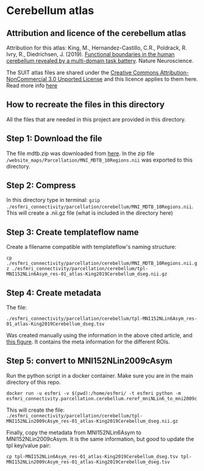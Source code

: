 # Cerebellum atlas

## Attribution and licence of the cerebellum atlas

Attribution for this atlas: King, M., Hernandez-Castillo, C.R., Poldrack, R. Ivry, R., Diedrichsen, J. (2019). [Functional boundaries in the human cerebellum revealed by a multi-domain task battery](https://www.nature.com/articles/s41593-019-0436-x). Nature Neuroscience.

The SUIT atlas files are shared under the [Creative Commons Attribution-NonCommercial 3.0 Unported License](http://creativecommons.org/licenses/by-nc/3.0/deed.en_US) and this licence applies to them here. Read more info [here](http://www.diedrichsenlab.org/imaging/mdtb.htm)

## How to recreate the files in this directory

All the files that are needed in this project are provided in this directory.

## Step 1: Download the file

The file mdtb.zip was downloaded from [here](http://www.diedrichsenlab.org/imaging/mdtb.htm). In the zip file `/website_maps/Parcellation/MNI_MDTB_10Regions.nii` was exported to this directory.

## Step 2: Compress

In this directory type in terminal: `gzip ./esfmri_connectivity/parcellation/cerebellum/MNI_MDTB_10Regions.nii`. This will create a .nii.gz file (what is included in the directory here)

## Step 3: Create templateflow name

Create a filename compatible with templateflow's naming structure:

`cp ./esfmri_connectivity/parcellation/cerebellum/MNI_MDTB_10Regions.nii.gz ./esfmri_connectivity/parcellation/cerebellum/tpl-MNI152NLin6Asym_res-01_atlas-King2019Cerebellum_dseg.nii.gz`

## Step 4: Create metadata

The file:

`./esfmri_connectivity/parcellation/cerebellum/tpl-MNI152NLin6Asym_res-01_atlas-King2019Cerebellum_dseg.tsv`

Was created manually using the information in the above cited article, and [this figure](http://www.diedrichsenlab.org/imaging/Pics/MDTB_parcellation.png). It contains the meta information for the different ROIs.

## Step 5: convert to MNI152NLin2009cAsym

Run the python script in a docker container. Make sure you are in the main directory of this repo.

`docker run -u esfmri -v $(pwd):/home/esfmri/ -t esfmri python -m esfmri_connectivity.parcellation.cerebellum.reref_mniNLin6_to_mni2009c`

This will create the file: `./esfmri_connectivity/parcellation/cerebellum/tpl-MNI152NLin2009cAsym_res-01_atlas-King2019Cerebellum_dseg.nii.gz`

Finally, copy the metadata from MNI152NLin6Asym to MNI152NLin2009cAsym. It is the same information, but good to update the tpl key/value pair:

`cp tpl-MNI152NLin6Asym_res-01_atlas-King2019Cerebellum_dseg.tsv tpl-MNI152NLin2009cAsym_res-01_atlas-King2019Cerebellum_dseg.tsv`
